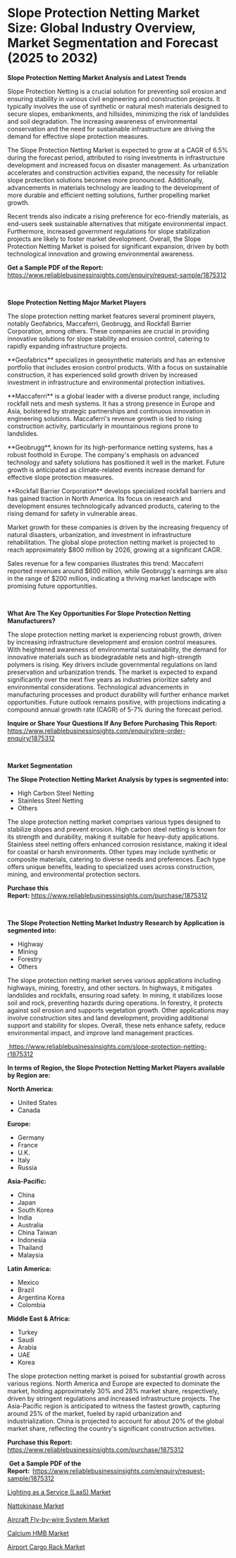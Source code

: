 <p><h1>Slope Protection Netting Market Size: Global Industry Overview, Market Segmentation and Forecast (2025 to 2032)</h1></p><p><strong>Slope Protection Netting Market Analysis and Latest Trends</strong></p>
<p><p>Slope Protection Netting is a crucial solution for preventing soil erosion and ensuring stability in various civil engineering and construction projects. It typically involves the use of synthetic or natural mesh materials designed to secure slopes, embankments, and hillsides, minimizing the risk of landslides and soil degradation. The increasing awareness of environmental conservation and the need for sustainable infrastructure are driving the demand for effective slope protection measures.</p><p>The Slope Protection Netting Market is expected to grow at a CAGR of 6.5% during the forecast period, attributed to rising investments in infrastructure development and increased focus on disaster management. As urbanization accelerates and construction activities expand, the necessity for reliable slope protection solutions becomes more pronounced. Additionally, advancements in materials technology are leading to the development of more durable and efficient netting solutions, further propelling market growth.</p><p>Recent trends also indicate a rising preference for eco-friendly materials, as end-users seek sustainable alternatives that mitigate environmental impact. Furthermore, increased government regulations for slope stabilization projects are likely to foster market development. Overall, the Slope Protection Netting Market is poised for significant expansion, driven by both technological innovation and growing environmental awareness.</p></p>
<p><strong>Get a Sample PDF of the Report:&nbsp;</strong> <a href="https://www.reliablebusinessinsights.com/enquiry/request-sample/1875312?utm_campaign=1138&utm_medium=2&utm_source=Github&utm_content=ia&utm_term=31012025&utm_id=slope-protection-netting">https://www.reliablebusinessinsights.com/enquiry/request-sample/1875312</a></p>
<p>&nbsp;</p>
<p><strong>Slope Protection Netting Major Market Players</strong></p>
<p><p>The slope protection netting market features several prominent players, notably Geofabrics, Maccaferri, Geobrugg, and Rockfall Barrier Corporation, among others. These companies are crucial in providing innovative solutions for slope stability and erosion control, catering to rapidly expanding infrastructure projects.</p><p>**Geofabrics** specializes in geosynthetic materials and has an extensive portfolio that includes erosion control products. With a focus on sustainable construction, it has experienced solid growth driven by increased investment in infrastructure and environmental protection initiatives.</p><p>**Maccaferri** is a global leader with a diverse product range, including rockfall nets and mesh systems. It has a strong presence in Europe and Asia, bolstered by strategic partnerships and continuous innovation in engineering solutions. Maccaferri's revenue growth is tied to rising construction activity, particularly in mountainous regions prone to landslides.</p><p>**Geobrugg**, known for its high-performance netting systems, has a robust foothold in Europe. The company's emphasis on advanced technology and safety solutions has positioned it well in the market. Future growth is anticipated as climate-related events increase demand for effective slope protection measures.</p><p>**Rockfall Barrier Corporation** develops specialized rockfall barriers and has gained traction in North America. Its focus on research and development ensures technologically advanced products, catering to the rising demand for safety in vulnerable areas.</p><p>Market growth for these companies is driven by the increasing frequency of natural disasters, urbanization, and investment in infrastructure rehabilitation. The global slope protection netting market is projected to reach approximately $800 million by 2026, growing at a significant CAGR.</p><p>Sales revenue for a few companies illustrates this trend: Maccaferri reported revenues around $600 million, while Geobrugg's earnings are also in the range of $200 million, indicating a thriving market landscape with promising future opportunities.</p></p>
<p>&nbsp;</p>
<p><strong>What Are The Key Opportunities For Slope Protection Netting Manufacturers?</strong></p>
<p><p>The slope protection netting market is experiencing robust growth, driven by increasing infrastructure development and erosion control measures. With heightened awareness of environmental sustainability, the demand for innovative materials such as biodegradable nets and high-strength polymers is rising. Key drivers include governmental regulations on land preservation and urbanization trends. The market is expected to expand significantly over the next five years as industries prioritize safety and environmental considerations. Technological advancements in manufacturing processes and product durability will further enhance market opportunities. Future outlook remains positive, with projections indicating a compound annual growth rate (CAGR) of 5-7% during the forecast period.</p></p>
<p><strong>Inquire or Share Your Questions If Any Before Purchasing This Report:</strong> <a href="https://www.reliablebusinessinsights.com/enquiry/pre-order-enquiry/1875312?utm_campaign=1138&utm_medium=2&utm_source=Github&utm_content=ia&utm_term=31012025&utm_id=slope-protection-netting">https://www.reliablebusinessinsights.com/enquiry/pre-order-enquiry/1875312</a></p>
<p>&nbsp;</p>
<p><strong>Market Segmentation</strong></p>
<p><strong>The Slope Protection Netting Market Analysis by types is segmented into:</strong></p>
<p><ul><li>High Carbon Steel Netting</li><li>Stainless Steel Netting</li><li>Others</li></ul></p>
<p><p>The slope protection netting market comprises various types designed to stabilize slopes and prevent erosion. High carbon steel netting is known for its strength and durability, making it suitable for heavy-duty applications. Stainless steel netting offers enhanced corrosion resistance, making it ideal for coastal or harsh environments. Other types may include synthetic or composite materials, catering to diverse needs and preferences. Each type offers unique benefits, leading to specialized uses across construction, mining, and environmental protection sectors.</p></p>
<p><strong>Purchase this Report:&nbsp;</strong><a href="https://www.reliablebusinessinsights.com/purchase/1875312?utm_campaign=1138&utm_medium=2&utm_source=Github&utm_content=ia&utm_term=31012025&utm_id=slope-protection-netting">https://www.reliablebusinessinsights.com/purchase/1875312</a></p>
<p>&nbsp;</p>
<p><strong>The Slope Protection Netting Market Industry Research by Application is segmented into:</strong></p>
<p><ul><li>Highway</li><li>Mining</li><li>Forestry</li><li>Others</li></ul></p>
<p><p>The slope protection netting market serves various applications including highways, mining, forestry, and other sectors. In highways, it mitigates landslides and rockfalls, ensuring road safety. In mining, it stabilizes loose soil and rock, preventing hazards during operations. In forestry, it protects against soil erosion and supports vegetation growth. Other applications may involve construction sites and land development, providing additional support and stability for slopes. Overall, these nets enhance safety, reduce environmental impact, and improve land management practices.</p></p>
<p><a href="https://www.reliablebusinessinsights.com/slope-protection-netting-r1875312?utm_campaign=1138&utm_medium=2&utm_source=Github&utm_content=ia&utm_term=31012025&utm_id=slope-protection-netting">&nbsp;https://www.reliablebusinessinsights.com/slope-protection-netting-r1875312</a></p>
<p><strong>In terms of Region, the Slope Protection Netting Market Players available by Region are:</strong></p>
<p>
    <p> <strong> North America: </strong>
        <ul>
            <li>United States</li>
            <li>Canada</li>
        </ul>
        </p> 
    <p> <strong> Europe: </strong>
        <ul>
            <li>Germany</li>
            <li>France</li>
            <li>U.K.</li>
            <li>Italy</li>
            <li>Russia</li>
        </ul>
        </p> 
    <p> <strong> Asia-Pacific: </strong>
        <ul>
            <li>China</li>
            <li>Japan</li>
            <li>South Korea</li>
            <li>India</li>
            <li>Australia</li>
            <li>China Taiwan</li>
            <li>Indonesia</li>
            <li>Thailand</li>
            <li>Malaysia</li>
        </ul>
        </p> 
    <p> <strong> Latin America: </strong>
        <ul>
            <li>Mexico</li>
            <li>Brazil</li>
            <li>Argentina Korea</li>
            <li>Colombia</li>
        </ul>
        </p> 
    <p> <strong> Middle East & Africa: </strong>
        <ul>
            <li>Turkey</li>
            <li>Saudi</li>
            <li>Arabia</li>
            <li>UAE</li>
            <li>Korea</li>
        </ul>
    </p>
    </p>
<p><p>The slope protection netting market is poised for substantial growth across various regions. North America and Europe are expected to dominate the market, holding approximately 30% and 28% market share, respectively, driven by stringent regulations and increased infrastructure projects. The Asia-Pacific region is anticipated to witness the fastest growth, capturing around 25% of the market, fueled by rapid urbanization and industrialization. China is projected to account for about 20% of the global market share, reflecting the country's significant construction activities.</p></p>
<p><strong>Purchase this Report: </strong><a href="https://www.reliablebusinessinsights.com/purchase/1875312?utm_campaign=1138&utm_medium=2&utm_source=Github&utm_content=ia&utm_term=31012025&utm_id=slope-protection-netting">https://www.reliablebusinessinsights.com/purchase/1875312</a></p>
<p>&nbsp;<strong>Get a Sample PDF of the Report:&nbsp;&nbsp;</strong><a href="https://www.reliablebusinessinsights.com/enquiry/request-sample/1875312?utm_campaign=1138&utm_medium=2&utm_source=Github&utm_content=ia&utm_term=31012025&utm_id=slope-protection-netting">https://www.reliablebusinessinsights.com/enquiry/request-sample/1875312</a></p>
<p><strong></strong></p>
<p><p><a href="https://www.linkedin.com/pulse/projected-market-revenue-lighting-service-laas-63-cagr-3irsc?utm_campaign=1138&utm_medium=2&utm_source=Github&utm_content=ia&utm_term=31012025&utm_id=slope-protection-netting">Lighting as a Service (LaaS) Market</a></p><p><a href="https://github.com/rashkaeduzor/Market-Research-Report-List-1/blob/main/nattokinase-market.md?utm_campaign=1138&utm_medium=2&utm_source=Github&utm_content=ia&utm_term=31012025&utm_id=slope-protection-netting">Nattokinase Market</a></p><p><a href="https://www.linkedin.com/pulse/in-depth-aircraft-fly-by-wire-system-market-report-growth-evaluation-h7xaf?utm_campaign=1138&utm_medium=2&utm_source=Github&utm_content=ia&utm_term=31012025&utm_id=slope-protection-netting">Aircraft Fly-by-wire System Market</a></p><p><a href="https://github.com/bholdsfofie/Market-Research-Report-List-1/blob/main/calcium-hmb-market.md?utm_campaign=1138&utm_medium=2&utm_source=Github&utm_content=ia&utm_term=31012025&utm_id=slope-protection-netting">Calcium HMB Market</a></p><p><a href="https://www.linkedin.com/pulse/airport-cargo-rack-market-analysis-from-2025-2032-size-growing-e7w1e?utm_campaign=1138&utm_medium=2&utm_source=Github&utm_content=ia&utm_term=31012025&utm_id=slope-protection-netting">Airport Cargo Rack Market</a></p></p>
